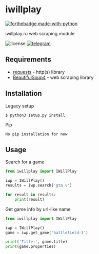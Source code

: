 # iwillplay
[![forthebadge made-with-python](http://ForTheBadge.com/images/badges/made-with-python.svg)](https://www.python.org/)

iwillplay.ru web scraping module

![license](https://img.shields.io/github/license/szy13/py_iwillplay)
[![telegram](https://img.shields.io/badge/telegram-szyxiii-blue)](https://t.me/szyxiii)

## Requirements
* [requests](https://pypi.org/project/requests/) - http(s) library
* [BeautifulSoup4](https://pypi.org/project/beautifulsoup4/) - web scraping library


## Installation
Legacy setup
```
$ python3 setup.py install
```
Pip
```
No pip installation for now
```

## Usage
Search for a game

```python
from iwillplay import IWillPlay

iwp = IWillPlay()
results = iwp.search('gta v')

for result in results:
    print(result)
```

Get game info by url-like name

```python
from iwillplay import IWillPlay

iwp = IWillPlay()
game = iwp.get_game('battlefield-1')

print('Title:', game.title)
print(game.properties)
```

